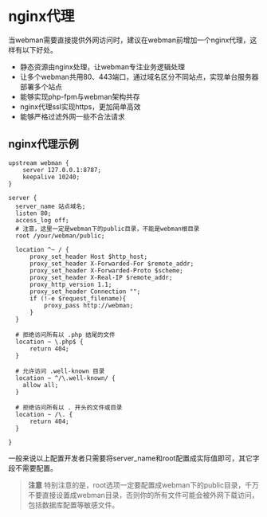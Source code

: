 # nginx代理
当webman需要直接提供外网访问时，建议在webman前增加一个nginx代理，这样有以下好处。

 - 静态资源由nginx处理，让webman专注业务逻辑处理
 - 让多个webman共用80、443端口，通过域名区分不同站点，实现单台服务器部署多个站点
 - 能够实现php-fpm与webman架构共存
 - nginx代理ssl实现https，更加简单高效
 - 能够严格过滤外网一些不合法请求

## nginx代理示例
```
upstream webman {
    server 127.0.0.1:8787;
    keepalive 10240;
}

server {
  server_name 站点域名;
  listen 80;
  access_log off;
  # 注意，这里一定是webman下的public目录，不能是webman根目录
  root /your/webman/public;

  location ^~ / {
      proxy_set_header Host $http_host;
      proxy_set_header X-Forwarded-For $remote_addr;
      proxy_set_header X-Forwarded-Proto $scheme;
      proxy_set_header X-Real-IP $remote_addr;
      proxy_http_version 1.1;
      proxy_set_header Connection "";
      if (!-e $request_filename){
          proxy_pass http://webman;
      }
  }

  # 拒绝访问所有以 .php 结尾的文件
  location ~ \.php$ {
      return 404;
  }

  # 允许访问 .well-known 目录
  location ~ ^/\.well-known/ {
    allow all;
  }

  # 拒绝访问所有以 . 开头的文件或目录
  location ~ /\. {
      return 404;
  }

}
```

一般来说以上配置开发者只需要将server_name和root配置成实际值即可，其它字段不需要配置。

> **注意**
> 特别注意的是，root选项一定要配置成webman下的public目录，千万不要直接设置成webman目录，否则你的所有文件可能会被外网下载访问，包括数据库配置等敏感文件。
